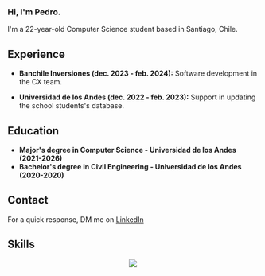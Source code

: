 ### Hi, I'm Pedro.

I'm a 22-year-old Computer Science student based in Santiago, Chile.

## Experience

- **Banchile Inversiones (dec. 2023 - feb. 2024):** Software development in the CX team.

- **Universidad de los Andes (dec. 2022 - feb. 2023):** Support in updating the school students's database.

## Education

- **Major's degree in Computer Science - Universidad de los Andes (2021-2026)**
- **Bachelor's degree in Civil Engineering - Universidad de los Andes (2020-2020)**

## Contact
For a quick response, DM me on [LinkedIn](https://www.linkedin.com/in/pedro-pablo-villegas-celis-360589299/)

## Skills
<p align="center">
  <a href="https://skillicons.dev">
    <img src="https://skillicons.dev/icons?i=python,kubernetes,docker,c,vim" />
  </a>
</p>
